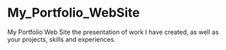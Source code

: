 # My_Portfolio_WebSite
My Portfolio Web Site the presentation of work I have created, as well as your projects, skills and experiences.
